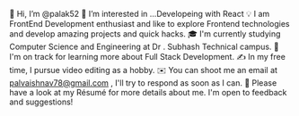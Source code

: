 👋 Hi, I’m @palak52
👀 I’m interested in ...Developeing with React 
💡  I am FrontEnd Development enthusiast and like to explore Frontend technologies and develop amazing projects and quick hacks.
🎓  I'm currently studying Computer Science and Engineering at Dr . Subhash Technical campus.
🌱  I'm on track for learning more about Full Stack Development.
✍️  In my free time, I pursue video editing as a hobby.
✉️  You can shoot me an email at palvaishnav78@gmail.com , I'll try to respond as soon as I can.
📄  Please have a look at my Résumé for more details about me. I'm open to feedback and suggestions!

<!---
palak52/palak52 is a ✨ special ✨ repository because its `README.md` (this file) appears on your GitHub profile.
You can click the Preview link to take a look at your changes.
--->
